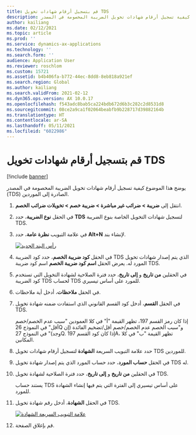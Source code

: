 ```yaml
---
title: قم بتسجيل أرقام شهادات تخويل TDS
description: يوضح هذا الموضوع كيفية تسجيل أرقام شهادات تخويل الضريبة المخصومة في المصدر (TDS) الصادرة إلى الموردين.
author: kailiang
ms.date: 02/12/2021
ms.topic: article
ms.prod: ''
ms.service: dynamics-ax-applications
ms.technology: ''
ms.search.form: ''
audience: Application User
ms.reviewer: roschlom
ms.custom: 15721
ms.assetid: b4b406fa-b772-44ec-8dd8-8eb818a921ef
ms.search.region: Global
ms.author: kailiang
ms.search.validFrom: 2021-02-12
ms.dyn365.ops.version: AX 10.0.17
ms.openlocfilehash: f543adc8bab5ca224bdb672d6b3c282c2d8531d8
ms.sourcegitcommit: 08ce2a9ca1f02064beabfb9b228717d39882164b
ms.translationtype: HT
ms.contentlocale: ar-SA
ms.lasthandoff: 05/11/2021
ms.locfileid: "6022986"
---
```

# <a name="record-tds-concession-certificate-numbers"></a>قم بتسجيل أرقام شهادات تخويل TDS

[!include [banner](../includes/banner.md)]

يوضح هذا الموضوع كيفية تسجيل أرقام شهادات تخويل الضريبة المخصومة في المصدر (TDS) الصادرة إلى الموردين.

1. انتقل إلى **ضريبة \> ضرائب غير مباشرة \> ضريبة خصم \> تخويلات ضرائب الخصم**.
2. في الحقل **نوع الضريبة**، حدد **TDS** لتسجيل شهادات التخويل الخاصة بنوع الضريبة TDS.
3. في علامة التبويب **نظرة عامة**، حدد **Alt+N** لإنشاء بند.

    [![رأس البند الجديد](./media/apac-ind-TDS-34.png)](./media/apac-ind-TDS-34.png)

4. في الحقل **كود ضريبة الخصم**، حدد كود الضريبة TDS الذي يتم إصدار شهادات تخويل المورد له. يعرض الحقل **اسم كود ضريبة الخصم** اسم كود ضريبة TDS.
5. في الحقلين **من تاريخ** و **إلى تاريخ**، حدد فترة الصلاحية لشهادة التخويل التي تستخدم كود الضريبة TDS لحساب TDS للمورد على أساس تيسيري.
6. في الحقل **ملاحظات**، أدخل أية ملاحظات.
7. في الحقل **القسم**، أدخل كود القسم القانوني الذي استفادت ضمنه شهادة تخويل TDS.

    إذا كان رمز القسم 197، تظهر القيمة "أ" في كلا العمودين "سبب عدم الخصم/خصم أقل" في النموذج 26Q و"سبب الخصم عدم الخصم/خصم أقل/تضخيم الفائدة (إن وجد)" في النموذج 27Q. إذا كان كود القسم 197A، تظهر القيمة "ب" في كلا المكانين.

8. حدد علامة التبويب السريعة **الشهادة** لتسجيل أرقام شهادات تخويل TDS للموردين.
9. في الحقل **حساب المورد**، حدد حساب المورد الذي يتم إصدار شهادة تخويل TDS له.
10. في الحقلين **من تاريخ** و **إلى تاريخ**، حدد فترة الصلاحية لشهادة تخويل TDS.

    يستند حساب TDS على أساس تيسيري إلى الفترة التي يتم فيها إنشاء الشهادة للمورد.

11. في الحقل **الشهادة**، أدخل رقم شهادة تخويل TDS.

    [![علامة التبويب السريعة الشهادة](./media/apac-ind-TDS-33.png)](./media/apac-ind-TDS-33.png)

12. قم بإغلاق الصفحة.
